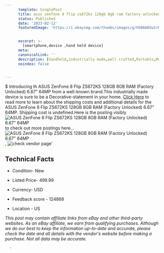 ```yaml
---
      template: SinglePost
      title: asus zenfone 8 flip zs672ks 128gb 8gb ram factory unlocked 6 67 64mp
      status: Published
      date: '2023-02-12'
      featuredImage: 'https://i.ebayimg.com/thumbs/images/g/hO8AAOSw1rRgnUak/s-l225.jpg'
       

      excerpt: >-
        [smartphone,device ,hand held device]
      meta:
      canonicalLink: ''
      description: [handheld,industrially made,well crafted,Portable,Mobile,Compact,Convenient,Lightweight,Maneuverable,Man-portable,Miniature,Carriable,Hand-held,Light,Holdable,Transportable,Mobile device,Pocket-sized,On-the-go,Wireless,Cordless,Compact size,Convenient size, smartphone,device ,hand held device]
      noindex: false
      

---
```

$
      Introducing th ASUS ZenFone 8 Flip ZS672KS 128GB 8GB RAM (Factory Unlocked) 6.67" 64MP from a well-known brand.This industrially made device  is sure to be a Decorative-statement in your home. [Click Here](https://www.ebay.com/itm/194125771040?hash=item2d32cc3120%3Ag%3AhO8AAOSw1rRgnUak&mkevt=1&mkcid=1&mkrid=711-53200-19255-0&campid=%253CePNCampaignId%253E&customid=%253CreferenceId%253E&toolid=10049) to read more to learn about the shipping costs and additional details for the ASUS ZenFone 8 Flip ZS672KS 128GB 8GB RAM (Factory Unlocked) 6.67" 64MP. Shipping cost is undefined.Here is the posting visibly ![ASUS ZenFone 8 Flip ZS672KS 128GB 8GB RAM (Factory Unlocked) 6.67" 64MP](https://i.ebayimg.com/thumbs/images/g/hO8AAOSw1rRgnUak/s-l225.jpg) to check out more postings here... ![ASUS ZenFone 8 Flip ZS672KS 128GB 8GB RAM (Factory Unlocked) 6.67" 64MP](https://i.ebayimg.com/images/g/hO8AAOSw1rRgnUak/s-l1600.jpg), ![check vendor page]()'

      

 ## Technical Facts 



     
      

 - Condition- New 


      

 - Listed Price- 499.99 


      

 - Currency- USD 


      

 - Feedback score - 124868 


      

 - Location - US 


      
      

 *_This post may contain affiliate links from eBay and other third-party websites. As an eBay affiliate, we earn from qualifying purchases. Although we do our best to keep the information up-to-date and accurate, please check the date and all details with the vendor's website before making a purchase. Not all data may be accurate._*




      -
